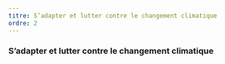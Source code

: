 ```yaml
---
titre: S’adapter et lutter contre le changement climatique
ordre: 2
---
```


### S’adapter et lutter contre le changement climatique